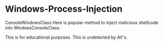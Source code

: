 # Windows-Process-Injection
ConsoleWindowsClass
Here is popular method to inject malicious shellcode into WindoesConsoleClass. 






This is for educational purposes. This is undetected by AV's.
